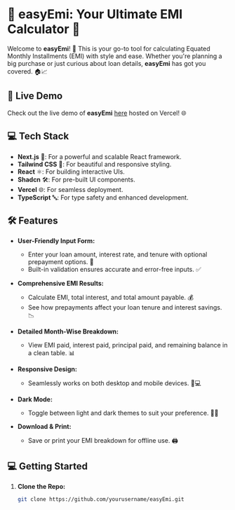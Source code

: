 # 🎉 **easyEmi**: Your Ultimate EMI Calculator 💸

Welcome to **easyEmi**! 🚀 This is your go-to tool for calculating Equated Monthly Installments (EMI) with style and ease. Whether you're planning a big purchase or just curious about loan details, **easyEmi** has got you covered. 🏠📈

## 🚀 Live Demo

Check out the live demo of **easyEmi**  [here](https://easy-emi-myroi.vercel.app/emi-calculator) hosted on Vercel! 🌐


## 💻 Tech Stack

- **Next.js** 🚀: For a powerful and scalable React framework.
- **Tailwind CSS** 🌟: For beautiful and responsive styling.
- **React** ⚛️: For building interactive UIs.
- **Shadcn** 🛠️: For pre-built UI components.
- **Vercel** 🌐: For seamless deployment.
- **TypeScript** 🔤: For type safety and enhanced development.

## 🛠️ Features

- **User-Friendly Input Form:** 
  - Enter your loan amount, interest rate, and tenure with optional prepayment options. 📝
  - Built-in validation ensures accurate and error-free inputs. ✅

- **Comprehensive EMI Results:** 
  - Calculate EMI, total interest, and total amount payable. 💰
  - See how prepayments affect your loan tenure and interest savings. 📉

- **Detailed Month-Wise Breakdown:**
  - View EMI paid, interest paid, principal paid, and remaining balance in a clean table. 📊

- **Responsive Design:**
  - Seamlessly works on both desktop and mobile devices. 📱💻

- **Dark Mode:**
  - Toggle between light and dark themes to suit your preference. 🌙🌞

- **Download & Print:**
  - Save or print your EMI breakdown for offline use. 🖨️


## 💻 Getting Started

1. **Clone the Repo:**
   ```bash
   git clone https://github.com/yourusername/easyEmi.git
